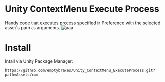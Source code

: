 # Unity ContextMenu Execute Process
Handy code that executes process specified in Preference with the selected asset's path as arguments.
![aaa](https://github.com/emptybraces/Unity_ContextMenu_ExecuteProcess/assets/1441835/90a63d16-6939-4db0-85be-db5d4b46f604)

# Install
Intall via Unity Package Manager:

```
https://github.com/emptybraces/Unity_ContextMenu_ExecuteProcess.git?path=Assets/upm
```
